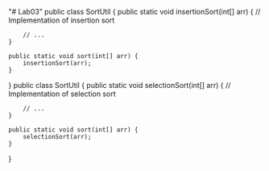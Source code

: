 "# Lab03" 
public class SortUtil {
    public static void insertionSort(int[] arr) {
        // Implementation of insertion sort

        // ...
    }

    public static void sort(int[] arr) {
        insertionSort(arr);
    }
}
public class SortUtil {
    public static void selectionSort(int[] arr) {
        // Implementation of selection sort

        // ...
    }

    public static void sort(int[] arr) {
        selectionSort(arr);
    }
}
